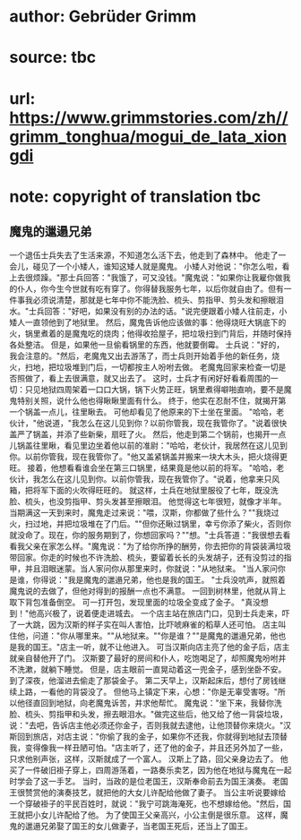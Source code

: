 # author: Gebrüder Grimm
# source: tbc
# url: https://www.grimmstories.com/zh//grimm_tonghua/mogui_de_lata_xiongdi
# note: copyright of translation tbc

## 魔鬼的邋遢兄弟 

一个退伍士兵失去了生活来源，不知道怎么活下去，他走到了森林中。
他走了一会儿，碰见了一个小矮人，谁知这矮人就是魔鬼。
小矮人对他说："你怎么啦，看上去很烦躁。"那士兵回答："我饿了，可又没钱。"魔鬼说："如果你让我雇你做我的仆人，你今生今世就有吃有穿了。你得替我服务七年，以后你就自由了。但有一件事我必须说清楚，那就是七年中你不能洗脸、梳头、剪指甲、剪头发和擦眼泪水。"士兵回答："好吧，如果没有别的办法的话。"说完便跟着小矮人往前走，小矮人一直领他到了地狱里。
然后，魔鬼告诉他应该做的事：他得烧旺大锅底下的火，锅里煮着的是魔鬼吃的烧肉；他得收拾屋子，把垃圾扫到门背后，并随时保持各处整洁。
但是，如果他一旦偷看锅里的东西，他就要倒霉。
士兵说："好的，我会注意的。"然后，老魔鬼又出去游荡了，而士兵则开始着手他的新任务，烧火，扫地，把垃圾堆到门后，一切都按主人吩咐去做。
老魔鬼回家来检查一切是否照做了，看上去很满意，就又出去了。
这时，士兵才有闲好好看看周围的一切：只见地狱四周架着一口口大锅，锅下火势正旺，锅里煮得噼啪直响，要不是魔鬼特别关照，说什么他也得瞅瞅里面有什么。
终于，他实在忍耐不住，就揭开第一个锅盖一点儿，往里瞅去。
可他却看见了他原来的下士坐在里面。
"哈哈，老伙计，"他说道，"我怎么在这儿见到你？以前你管我，现在我管你了。"说着很快盖严了锅盖，并添了些新柴，扇旺了火。
然后，他走到第二个锅前，也揭开一点儿锅盖往里瞅，看见里边坐着他以前的准尉："哈哈，老伙计，我居然在这儿见到你。以前你管我，现在我管你了。"他又盖紧锅盖并搬来一块大木头，把火烧得更旺。
接着，他想看看谁会坐在第三口锅里，结果竟是他以前的将军。
"哈哈，老伙计，我怎么在这儿见到你。以前你管我，现在我管你了。"说着，他拿来只风箱，把将军下面的火吹得旺旺的。
就这样，士兵在地狱里服役了七年，既没洗脸、梳头，也没剪指甲、剪头发甚至擦眼泪。
他觉得这七年很短，就像才半年。
当期满这一天到来时，魔鬼走过来说："喂，汉斯，你都做了些什么？""我烧过火，扫过地，并把垃圾堆在了门后。""但你还瞅过锅里，幸亏你添了柴火，否则你就没命了。现在，你的服务期到了，你想回家吗？""想。"士兵答道："我很想去看看我父亲在家怎么样。"魔鬼说："为了给你所挣的酬劳，你去把你的背袋装满垃圾带回家。你走的时候也不许洗脸、梳头，要留着长长的头发胡子，还有没剪过的指甲，并且泪眼迷蒙。当人家问你从那里来时，你就说："从地狱来。
"当人家问你是谁，你得说："我是魔鬼的邋遢兄弟，他也是我的国王。
"士兵没吭声，就照着魔鬼说的去做了，但他对得到的报酬一点也不满意。
一回到树林里，他就从背上取下背包准备倒空。
可一打开包，发现里面的垃圾全变成了金子。
"真没想到！"他高兴极了，说着便走进城去。
一个店主站在旅店门口，见到士兵走来，吓了一大跳，因为汉斯的样子实在叫人害怕，比吓唬麻雀的稻草人还可怕。
店主叫住他，问道："你从哪里来。""从地狱来。""你是谁？""是魔鬼的邋遢兄弟，他也是我的国王。"店主一听，就不让他进入。
可当汉斯向店主亮了他的金子后，店主就亲自替他开了门。
汉斯要了最好的房间和仆人，吃饱喝足了，却照魔鬼吩咐并不洗漱，就躺下睡觉。
但是，店主眼前一直晃动着这一兜金子，感到坐卧不安。
到了深夜，他溜进去偷走了那袋金子。
第二天早上，汉斯起床后，想付了房钱继续上路，一看他的背袋没了。
但他马上镇定下来，心想："你是无辜受害呀。"所以他径直回到地狱，向老魔鬼诉苦，并求他帮忙。
魔鬼说："坐下来，我替你洗脸、梳头、剪指甲和头发，擦去眼泪水。"做完这些后，他又给了他一背袋垃圾，说："去吧，告诉店主他必须还你金子，否则我就去逮他，让他顶替你来烧火。"汉斯回到旅店，对店主说："你偷了我的金子，如果你不还我，你就得到地狱去顶替我，变得像我一样丑陋可怕。"店主听了，还了他的金子，并且还另外加了一些，只求他别声张，这样，汉斯就成了一个富人。
汉斯上了路，回父亲身边去了。
他买了一件破旧褂子穿上，四周游荡着，一路奏乐卖艺，因为他在地狱与魔鬼在一起时学会了这一手艺。
当时，当政的是位老国王，汉斯奉命前去为国王演奏。
老国王很赞赏他的演奏技艺，就把他的大女儿许配给他做了妻子。
当公主听说要嫁给一个穿破褂子的平民百姓时，就说："我宁可跳海淹死，也不想嫁给他。"然后，国王就把小女儿许配给了他。
为了使国王父亲高兴，小公主倒是很乐意。
这样，魔鬼的邋遢兄弟娶了国王的女儿做妻子，当老国王死后，还当上了国王。
